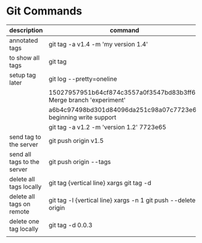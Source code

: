 # Git Commands
|description                     |command                                                                             | short   |
|--------------------------------|------------------------------------------------------------------------------------|---------|
|annotated tags                  |git tag -a v1.4 -m 'my version 1.4'                                                 |         |
|to show all tags                |git tag                                                                             |         |   
|setup tag later                 |git log --pretty=oneline                                                            | git lpo |
|                                |15027957951b64cf874c3557a0f3547bd83b3ff6 Merge branch 'experiment'                  |         |
|                                |a6b4c97498bd301d84096da251c98a07c7723e65 beginning write support                    |         |
|                                |git tag -a v1.2 -m 'version 1.2' 7723e65                                            |         |
|send tag to the server          |git push origin v1.5                                                                |         |
|send all tags to the server     |git push origin --tags                                                              | git pot |  
|delete all tags locally         |git tag {vertical line} xargs git tag -d                                            |         |
|delete all tags on remote       |git tag -l {vertical line} xargs -n 1 git push --delete origin                      |         |
|delete one tag locally          |git tag -d 0.0.3                                                                    |         |
                      |   
